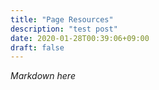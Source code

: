 ```yaml
---
title: "Page Resources"
description: "test post"
date: 2020-01-28T00:39:06+09:00
draft: false
---
```


*Markdown here*
